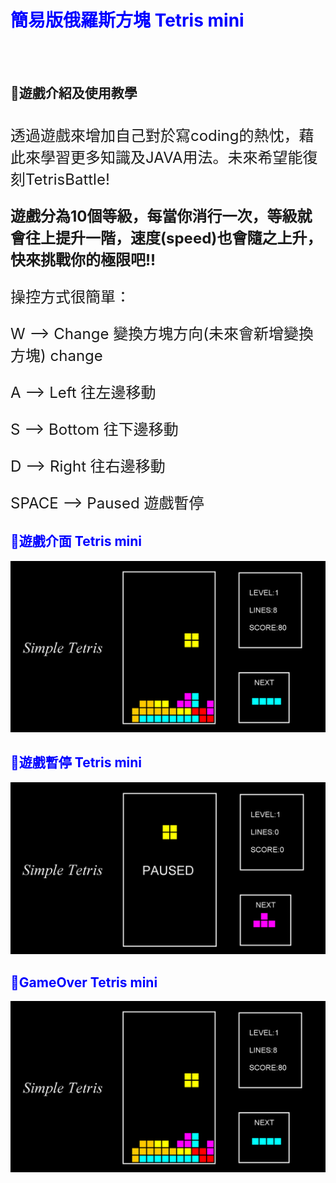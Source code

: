 
<h1 style="color: blue;">簡易版俄羅斯方塊 Tetris mini</h1>
<br><br>
<h2>🔴遊戲介紹及使用教學</h2><br>
<span style="font-size: 24px;">透過遊戲來增加自己對於寫coding的熱忱，藉此來學習更多知識及JAVA用法。未來希望能復刻TetrisBattle!

**遊戲分為10個等級，每當你消行一次，等級就會往上提升一階，速度(speed)也會隨之上升，快來挑戰你的極限吧!!**

操控方式很簡單：

W --> Change 變換方塊方向(未來會新增變換方塊) change

A --> Left 往左邊移動 

S --> Bottom 往下邊移動

D --> Right 往右邊移動

SPACE --> Paused 遊戲暫停




</span>
  
<h2 style="color: blue;">🔴遊戲介面 Tetris mini</h1>

![Tetris Game Screenshot](Teris.png)

<h2 style="color: blue;">🔴遊戲暫停 Tetris mini</h1>

![遊戲暫停](TerisPaused.png)

<h2 style="color: blue;">🔴GameOver Tetris mini</h1>

![遊戲暫停](TerisGameover.png)


